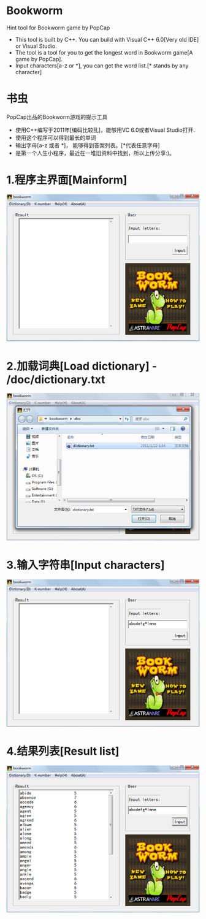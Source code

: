 # Bookworm
Hint tool for Bookworm game by PopCap
- This tool is built by C++.  You can build with Visual C++ 6.0[Very old IDE] or Visual Studio.
- The tool is a tool for you to get the longest word in Bookworm game[A game by PopCap].
- Input characters[a-z or \*], you can get the word list.[\* stands by any character]
# 书虫
PopCap出品的Bookworm游戏的提示工具
- 使用C++编写于2011年[编码比较乱]，能够用VC 6.0或者Visual Studio打开.
- 使用这个程序可以得到最长的单词
- 输出字母[a-z 或者 \*]， 能够得到答案列表。[*代表任意字母] 
- 是第一个人生小程序，最近在一堆旧资料中找到，所以上传分享:)。

# 1.程序主界面[Mainform]
 ![image](https://github.com/hujiulin/Bookworm/blob/master/screenshots/Mainform.png)
# 2.加载词典[Load dictionary] - /doc/dictionary.txt
 ![image](https://github.com/hujiulin/Bookworm/blob/master/screenshots/LoadDictionary.png)
# 3.输入字符串[Input characters]
 ![image](https://github.com/hujiulin/Bookworm/blob/master/screenshots/Input.png)
# 4.结果列表[Result list]
 ![image](https://github.com/hujiulin/Bookworm/blob/master/screenshots/Result.png)
